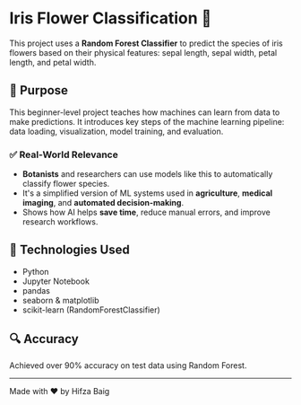 # Iris Flower Classification 🌸

This project uses a **Random Forest Classifier** to predict the species of iris flowers based on their physical features: sepal length, sepal width, petal length, and petal width.

## 📌 Purpose

This beginner-level project teaches how machines can learn from data to make predictions. It introduces key steps of the machine learning pipeline: data loading, visualization, model training, and evaluation.

### ✅ Real-World Relevance
- **Botanists** and researchers can use models like this to automatically classify flower species.
- It's a simplified version of ML systems used in **agriculture**, **medical imaging**, and **automated decision-making**.
- Shows how AI helps **save time**, reduce manual errors, and improve research workflows.

## 🧠 Technologies Used
- Python
- Jupyter Notebook
- pandas
- seaborn & matplotlib
- scikit-learn (RandomForestClassifier)

## 🔍 Accuracy
Achieved over 90% accuracy on test data using Random Forest.

---

Made with ❤️ by Hifza Baig
